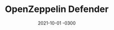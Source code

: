 ---
layout: default
title: OpenZeppelin Defender
date: 2021-10-01 -0300
tags: UX, UI, Frontend
image: /img/work/openzeppelin-defender.png
link: 
---